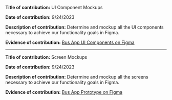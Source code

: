 **Title of contribution:** UI Component Mockups

**Date of contribution:** 9/24/2023

**Description of contribution:**
Determine and mockup all the UI components necessary to achieve our functionality goals in Figma.

**Evidence of contribution:**
[Bus App UI Components on Figma](https://www.figma.com/file/r9cgOBdJRTCippCTMSPcyi/Components?type=design&node-id=0%3A1&mode=design&t=Yw42ZddidmflDLgr-1)

---
**Title of contribution:** Screen Mockups

**Date of contribution:** 9/24/2023

**Description of contribution:**
Determine and mockup all the screens necessary to achieve our functionality goals in Figma.

**Evidence of contribution:**
[Bus App Prototype on Figma](https://www.figma.com/file/W691cClfWytswV6S1RKiAi/First-Version-Refined?type=design&node-id=0%3A1&mode=design&t=zpP8NdfHgEivL2DV-1)
